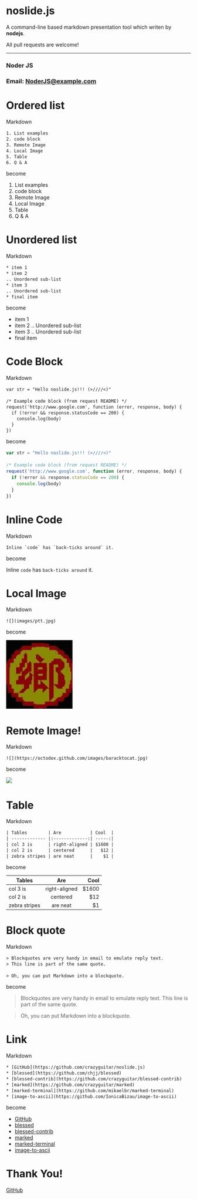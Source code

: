 # noslide.js

A command-line based markdown presentation tool which writen by **nodejs**.

All pull requests are welcome!

---

### Noder JS

### Email: NoderJS@example.com


# Ordered list

Markdown

```
1. List examples
2. code block
3. Remote Image
4. Local Image
5. Table
6. Q & A
```

become

1. List examples
2. code block
3. Remote Image
4. Local Image
5. Table
6. Q & A

# Unordered list

Markdown

```
* item 1
* item 2
.. Unordered sub-list
* item 3
.. Unordered sub-list
* final item
```

become

* item 1
* item 2
.. Unordered sub-list
* item 3
.. Unordered sub-list
* final item


# Code Block

Markdown

```
var str = "Hello noslide.js!!! (>////<)"

/* Example code block (from request README) */
request('http://www.google.com', function (error, response, body) {
  if (!error && response.statusCode == 200) {
    console.log(body)
  }
})
```

become

```js
var str = "Hello noslide.js!!! (>////<)"

/* Example code block (from request README) */
request('http://www.google.com', function (error, response, body) {
  if (!error && response.statusCode == 200) {
    console.log(body)
  }
})
```

# Inline Code

Markdown

```
Inline `code` has `back-ticks around` it.
```

become

Inline `code` has `back-ticks around` it.

# Local Image

Markdown

```
![](images/ptt.jpg)
```

become

![](images/ptt.jpg)

# Remote Image!

Markdown

```
![](https://octodex.github.com/images/baracktocat.jpg)
```

become

![](https://octodex.github.com/images/baracktocat.jpg)


# Table

Markdown

```
| Tables        | Are           | Cool  |
| ------------- |:-------------:| -----:|
| col 3 is      | right-aligned | $1600 |
| col 2 is      | centered      |   $12 |
| zebra stripes | are neat      |    $1 |
```

become

| Tables        | Are           | Cool  |
| ------------- |:-------------:| -----:|
| col 3 is      | right-aligned | $1600 |
| col 2 is      | centered      |   $12 |
| zebra stripes | are neat      |    $1 |


# Block quote

Markdown

```
> Blockquotes are very handy in email to emulate reply text.
> This line is part of the same quote.

> Oh, you can put Markdown into a blockquote. 
```

become

> Blockquotes are very handy in email to emulate reply text.
> This line is part of the same quote.

> Oh, you can put Markdown into a blockquote. 


# Link

Markdown

```
* [GitHub](https://github.com/crazyguitar/noslide.js)
* [blessed](https://github.com/chjj/blessed)
* [blessed-contrib](https://github.com/crazyguitar/blessed-contrib)
* [marked](https://github.com/crazyguitar/marked)
* [marked-terminal](https://github.com/mikaelbr/marked-terminal)
* [image-to-ascii](https://github.com/IonicaBizau/image-to-ascii)
```

become

* [GitHub](https://github.com/crazyguitar/noslide.js)
* [blessed](https://github.com/chjj/blessed)
* [blessed-contrib](https://github.com/crazyguitar/blessed-contrib)
* [marked](https://github.com/crazyguitar/marked)
* [marked-terminal](https://github.com/mikaelbr/marked-terminal)
* [image-to-ascii](https://github.com/IonicaBizau/image-to-ascii)

# Thank You!

[GitHub](https://github.com/crazyguitar/noslide.js)

